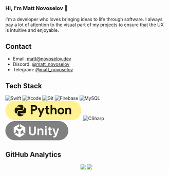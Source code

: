 ### Hi, I'm Matt Novoselov 👋

I'm a developer who loves bringing ideas to life through software. I always pay a lot of attention to the visual part of my projects to ensure that the UX is intuitive and enjoyable.

## Contact
- Email: [matt@novoselov.dev](mailto://matt@novoselov.dev)
- Discord: [@matt_novoselov](https://discordapp.com/users/matt_novoselov/)
- Telegram: [@matt_novoselov](https://t.me/matt_novoselov)

## Tech Stack
![Swift](https://ziadoua.github.io/m3-Markdown-Badges/badges/Swift/swift3.svg)
![Xcode](https://ziadoua.github.io/m3-Markdown-Badges/badges/Xcode/xcode3.svg)
![Git](https://ziadoua.github.io/m3-Markdown-Badges/badges/Git/git3.svg)
![Firebase](https://ziadoua.github.io/m3-Markdown-Badges/badges/Firebase/firebase3.svg)
![MySQL](https://ziadoua.github.io/m3-Markdown-Badges/badges/MySQL/mysql3.svg)
![Python](https://github.com/matt-novoselov/matt-novoselov/blob/6872ce8655961e21e6e7a6f7b840cd0997ca35b1/Files/python.svg)
![CSharp](https://ziadoua.github.io/m3-Markdown-Badges/badges/CSharp/csharp3.svg)
![Unity](https://github.com/matt-novoselov/matt-novoselov/blob/86cfe2ae3343809fece7eead2006efbf3a3cb60b/Files/Unity.svg)


## GitHub Analytics
<p align="center">
  <img height="180em" src="https://github-readme-stats-eight-theta.vercel.app/api?username=matt-novoselov&show_icons=true&theme=dark&include_all_commits=true&count_private=true"/>
  <img height="180em" src="https://github-readme-stats-eight-theta.vercel.app/api/top-langs/?username=matt-novoselov&layout=compact&langs_count=8&theme=dark"/>
</p>
